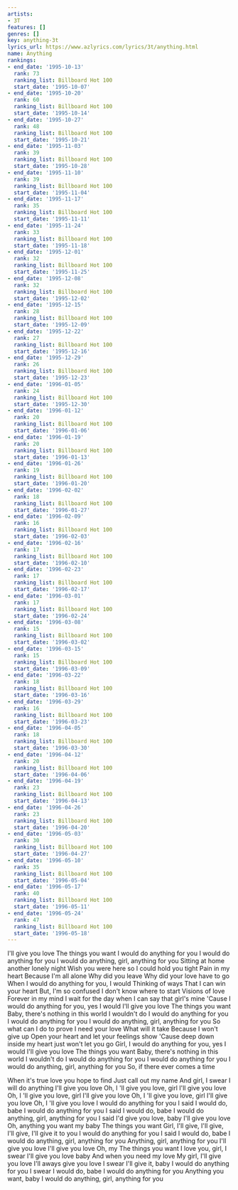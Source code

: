 ```yaml
---
artists:
- 3T
features: []
genres: []
key: anything-3t
lyrics_url: https://www.azlyrics.com/lyrics/3t/anything.html
name: Anything
rankings:
- end_date: '1995-10-13'
  rank: 73
  ranking_list: Billboard Hot 100
  start_date: '1995-10-07'
- end_date: '1995-10-20'
  rank: 60
  ranking_list: Billboard Hot 100
  start_date: '1995-10-14'
- end_date: '1995-10-27'
  rank: 48
  ranking_list: Billboard Hot 100
  start_date: '1995-10-21'
- end_date: '1995-11-03'
  rank: 39
  ranking_list: Billboard Hot 100
  start_date: '1995-10-28'
- end_date: '1995-11-10'
  rank: 39
  ranking_list: Billboard Hot 100
  start_date: '1995-11-04'
- end_date: '1995-11-17'
  rank: 35
  ranking_list: Billboard Hot 100
  start_date: '1995-11-11'
- end_date: '1995-11-24'
  rank: 33
  ranking_list: Billboard Hot 100
  start_date: '1995-11-18'
- end_date: '1995-12-01'
  rank: 32
  ranking_list: Billboard Hot 100
  start_date: '1995-11-25'
- end_date: '1995-12-08'
  rank: 32
  ranking_list: Billboard Hot 100
  start_date: '1995-12-02'
- end_date: '1995-12-15'
  rank: 28
  ranking_list: Billboard Hot 100
  start_date: '1995-12-09'
- end_date: '1995-12-22'
  rank: 27
  ranking_list: Billboard Hot 100
  start_date: '1995-12-16'
- end_date: '1995-12-29'
  rank: 26
  ranking_list: Billboard Hot 100
  start_date: '1995-12-23'
- end_date: '1996-01-05'
  rank: 24
  ranking_list: Billboard Hot 100
  start_date: '1995-12-30'
- end_date: '1996-01-12'
  rank: 20
  ranking_list: Billboard Hot 100
  start_date: '1996-01-06'
- end_date: '1996-01-19'
  rank: 20
  ranking_list: Billboard Hot 100
  start_date: '1996-01-13'
- end_date: '1996-01-26'
  rank: 19
  ranking_list: Billboard Hot 100
  start_date: '1996-01-20'
- end_date: '1996-02-02'
  rank: 18
  ranking_list: Billboard Hot 100
  start_date: '1996-01-27'
- end_date: '1996-02-09'
  rank: 16
  ranking_list: Billboard Hot 100
  start_date: '1996-02-03'
- end_date: '1996-02-16'
  rank: 17
  ranking_list: Billboard Hot 100
  start_date: '1996-02-10'
- end_date: '1996-02-23'
  rank: 17
  ranking_list: Billboard Hot 100
  start_date: '1996-02-17'
- end_date: '1996-03-01'
  rank: 17
  ranking_list: Billboard Hot 100
  start_date: '1996-02-24'
- end_date: '1996-03-08'
  rank: 15
  ranking_list: Billboard Hot 100
  start_date: '1996-03-02'
- end_date: '1996-03-15'
  rank: 15
  ranking_list: Billboard Hot 100
  start_date: '1996-03-09'
- end_date: '1996-03-22'
  rank: 18
  ranking_list: Billboard Hot 100
  start_date: '1996-03-16'
- end_date: '1996-03-29'
  rank: 16
  ranking_list: Billboard Hot 100
  start_date: '1996-03-23'
- end_date: '1996-04-05'
  rank: 18
  ranking_list: Billboard Hot 100
  start_date: '1996-03-30'
- end_date: '1996-04-12'
  rank: 20
  ranking_list: Billboard Hot 100
  start_date: '1996-04-06'
- end_date: '1996-04-19'
  rank: 23
  ranking_list: Billboard Hot 100
  start_date: '1996-04-13'
- end_date: '1996-04-26'
  rank: 23
  ranking_list: Billboard Hot 100
  start_date: '1996-04-20'
- end_date: '1996-05-03'
  rank: 30
  ranking_list: Billboard Hot 100
  start_date: '1996-04-27'
- end_date: '1996-05-10'
  rank: 35
  ranking_list: Billboard Hot 100
  start_date: '1996-05-04'
- end_date: '1996-05-17'
  rank: 40
  ranking_list: Billboard Hot 100
  start_date: '1996-05-11'
- end_date: '1996-05-24'
  rank: 47
  ranking_list: Billboard Hot 100
  start_date: '1996-05-18'
---
```


I'll give you love
The things you want
I would do anything for you
I would do anything for you
I would do anything, girl, anything for you
Sitting at home another lonely night
Wish you were here so I could hold you tight
Pain in my heart
Because I'm all alone
Why did you leave 
Why did your love have to go
When I would do anything for you, I would
Thinking of ways 
That I can win your heart
But, I'm so confused
I don't know where to start
Visions of love
Forever in my mind
I wait for the day when 
I can say that girl's mine
'Cause I would do anything for you, yes I would
I'll give you love
The things you want
Baby, there's nothing in this world I wouldn't do
I would do anything for you
I would do anything for you
I would do anything, girl, anything for you
So what can I do to prove I need your love
What will it take 
Because I won't give up
Open your heart and let your feelings show
'Cause deep down inside my heart just won't let you go
Girl, I would do anything for you, yes I would
I'll give you love
The things you want
Baby, there's nothing in this world I wouldn't do
I would do anything for you
I would do anything for you
I would do anything, girl, anything for you
So, if there ever comes a time

When it's true love you hope to find
Just call out my name
And girl, I swear I will do anything
I'll give you love
Oh, I 'll give you love, girl
I'll give you love
Oh, I 'll give you love, girl
I'll give you love
Oh, I 'll give you love, girl
I'll give you love
Oh, I 'll give you love
I would do anything for you
I said I would do, babe
I would do anything for you
I said I would do, babe
I would do anything, girl, anything for you
I said I'd give you love, baby
I'll give you love
Oh, anything you want my baby
The things you want
Girl, I'll give, I'll give, I'll give, I'll give it to you
I would do anything for you
I said I would do, babe
I would do anything, girl, anything for you
Anything, girl, anything for you
I'll give you love
I'll give you love
Oh, my
The things you want
I love you, girl, I swear I'll give you love baby
And when you need my love
My girl, I'll give you love
I'll aways give you love
I swear I'll give it, baby
I would do anything for you
I swear I would do, babe
I would do anything for you
Anything you want, baby
I would do anything, girl, anything for you



